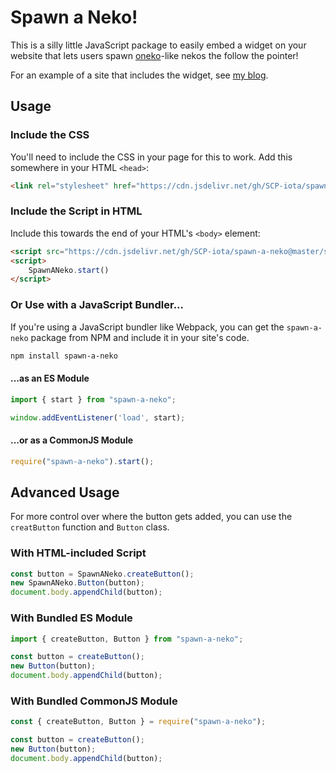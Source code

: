 # Spawn a Neko!

This is a silly little JavaScript package to easily embed a widget on your website that lets users spawn [oneko](https://github.com/glreno/oneko)-like nekos the follow the pointer!

For an example of a site that includes the widget, see [my blog](https://scp-iota.github.io).

## Usage

### Include the CSS

You'll need to include the CSS in your page for this to work. Add this somewhere in your HTML `<head>`:

```html
<link rel="stylesheet" href="https://cdn.jsdelivr.net/gh/SCP-iota/spawn-a-neko@master/style.css" type="text/css" crossorigin="anonymous" />
```

### Include the Script in HTML

Include this towards the end of your HTML's `<body>` element:

```html
<script src="https://cdn.jsdelivr.net/gh/SCP-iota/spawn-a-neko@master/spawn-a-neko.js"></script>
<script>
    SpawnANeko.start()
</script>
```

### Or Use with a JavaScript Bundler...

If you're using a JavaScript bundler like Webpack, you can get the `spawn-a-neko` package from NPM and include it in your site's code.

```bash
npm install spawn-a-neko
```

#### ...as an ES Module

```js
import { start } from "spawn-a-neko";

window.addEventListener('load', start);
```

#### ...or as a CommonJS Module

```js
require("spawn-a-neko").start();
```

## Advanced Usage

For more control over where the button gets added, you can use the `creatButton` function and `Button` class.

### With HTML-included Script

```js
const button = SpawnANeko.createButton();
new SpawnANeko.Button(button);
document.body.appendChild(button);
```

### With Bundled ES Module

```js
import { createButton, Button } from "spawn-a-neko";

const button = createButton();
new Button(button);
document.body.appendChild(button);
```

### With Bundled CommonJS Module

```js
const { createButton, Button } = require("spawn-a-neko");

const button = createButton();
new Button(button);
document.body.appendChild(button);
```